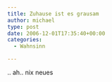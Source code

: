 ```yaml
---
title: Zuhause ist es grausam
author: michael
type: post
date: 2006-12-01T17:35:40+00:00
categories:
  - Wahnsinn

---
```

.. ah.. nix neues